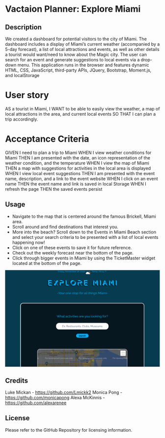 # Vactaion Planner: Explore Miami

## Description
We created a dashboard for potential visitors to the city of Miami. The dashboard includes a display of Miami’s current weather (accompanied by a 5-day forecast), a list of local attractions and events, as well as other details a tourist would want/need to know about the Magic city. The user can search for an event and generate suggestions to local events via a drop-down menu. This application runs in the browser and features dynamic HTML, CSS, JavaScript, third-party APIs, JQuery,  Bootstrap, Moment.js, and localStorage

# User story
AS a tourist in Miami,
I WANT to be able to easily view the weather, a map of local attractions in the area, and current local events
SO THAT I can plan a trip accordingly.

# Acceptance Criteria
GIVEN I need to plan a trip to Miami
WHEN I view weather conditions for Miami
THEN I am presented with the date, an icon representation of the weather condition, and the temperature 
WHEN I view the map of Miami
THEN a map with suggestions for activities in the local area is displayed
WHEN I view local event suggestions 
THEN I am presented with the event name, description, and a link to the event website
WHEN I click on an event name
THEN the event name and link is saved in local Storage
WHEN I refresh the page
THEN the saved events persist


## Usage

- Navigate to the map that is centered around the famous Brickell, Miami area.
- Scroll around and find destinations that interest you.
- More into the beach? Scroll down to the Events in Miami Beach section and select your search criteria to be presented with a list of local events happening now!
- Click on one of these events to save it for future reference.
- Check out the weekly forecast near the bottom of the page.
- Click through bigger events in Miami by using the TicketMaster widget located at the bottom of the page.

<img src="./Assets/Ex.png">

## Credits

Luke Mickan - https://github.com/Lmickk2
Monica Pong - https://github.com/monicapong
Alexa McKinnis - https://github.com/alexarenee


## License

Please refer to the GitHub Repository for licensing information.